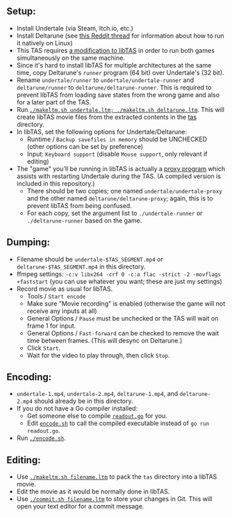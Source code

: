 ## Setup:

- Install Undertale (via Steam, Itch.io, etc.)
- Install Deltarune (see [this Reddit thread](https://www.reddit.com/r/Deltarune/comments/9wizh3/deltarune_running_on_linux_natively/) for information about how to run it natively on Linux)
- This TAS requires [a modification to libTAS](https://github.com/BenLubar-PR/libTAS/tree/undertale-tas) in order to run both games simultaneously on the same machine.
- Since it's hard to install libTAS for multiple architectures at the same time, copy Deltarune's `runner` program (64 bit) over Undertale's (32 bit).
- Rename `undertale/runner` to `undertale/undertale-runner` and `deltarune/runner` to `deltarune/deltarune-runner`. This is required to prevent libTAS from loading save states from the wrong game and also for a later part of the TAS.
- Run [`./makeltm.sh undertale.ltm; ./makeltm.sh deltarune.ltm`](makeltm.sh). This will create libTAS movie files from the extracted contents in the [tas](tas) directory.
- In libTAS, set the following options for Undertale/Deltarune:
  - Runtime / `Backup savefiles in memory` should be UNCHECKED (other options can be set by preference)
  - Input: `Keyboard support` (disable `Mouse support`, only relevant if editing)
- The "game" you'll be running in libTAS is actually a [proxy program](proxy.c) which assists with restarting Undertale during the TAS. (A compiled version is included in this repository.)
  - There should be two copies; one named `undertale/undertale-proxy` and the other named `deltarune/deltarune-proxy`; again, this is to prevent libTAS from being confused.
  - For each copy, set the argument list to `./undertale-runner` or `./deltarune-runner` based on the game.

## Dumping:

- Filename should be `undertale-$TAS_SEGMENT.mp4` or `deltarune-$TAS_SEGMENT.mp4` in this directory.
- ffmpeg settings: `-c:v libx264 -crf 0 -c:a flac -strict -2 -movflags +faststart` (you can use whatever you want; these are just my settings)
- Record movie as usual for libTAS.
  - Tools / `Start encode`
  - Make sure "Movie recording" is enabled (otherwise the game will not receive any inputs at all)
  - General Options / `Pause` must be unchecked or the TAS will wait on frame 1 for input.
  - General Options / `Fast-forward` can be checked to remove the wait time between frames. (This will desync on Deltarune.)
  - Click `Start`.
  - Wait for the video to play through, then click `Stop`.

## Encoding:

- `undertale-1.mp4`, `undertale-2.mp4`, `deltarune-1.mp4`, and `deltarune-2.mp4` should already be in this directory.
- If you do not have a Go compiler installed:
  - Get someone else to compile [`readout.go`](readout.go) for you.
  - Edit [`encode.sh`](encode.sh) to call the compiled executable instead of `go run readout.go`.
- Run [`./encode.sh`](encode.sh).

## Editing:

- Use [`./makeltm.sh filename.ltm`](makeltm.sh) to pack the `tas` directory into a libTAS movie.
- Edit the movie as it would be normally done in libTAS.
- Use [`./commit.sh filename.ltm`](commit.sh) to store your changes in Git. This will open your text editor for a commit message.
